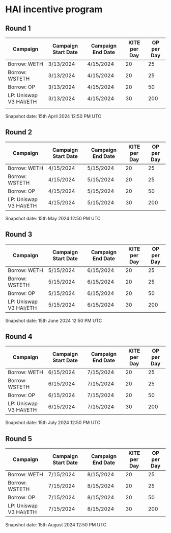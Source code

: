 # HAI incentive program

## Round 1

| Campaign               | Campaign Start Date | Campaign End Date | KITE per Day | OP per Day |
| ---------------------- | ------------------- | ----------------- | ------------ | ---------- |
| Borrow: WETH           | 3/13/2024           | 4/15/2024         | 20           | 25         |
| Borrow: WSTETH         | 3/13/2024           | 4/15/2024         | 20           | 25         |
| Borrow: OP             | 3/13/2024           | 4/15/2024         | 20           | 50         |
| LP: Uniswap V3 HAI/ETH | 3/13/2024           | 4/15/2024         | 30           | 200        |
|                        |

Snapshot date: 15th April 2024 12:50 PM UTC

## Round 2

| Campaign               | Campaign Start Date | Campaign End Date | KITE per Day | OP per Day |
| ---------------------- | ------------------- | ----------------- | ------------ | ---------- |
| Borrow: WETH           | 4/15/2024           | 5/15/2024         | 20           | 25         |
| Borrow: WSTETH         | 4/15/2024           | 5/15/2024         | 20           | 25         |
| Borrow: OP             | 4/15/2024           | 5/15/2024         | 20           | 50         |
| LP: Uniswap V3 HAI/ETH | 4/15/2024           | 5/15/2024         | 30           | 200        |

Snapshot date: 15th May 2024 12:50 PM UTC

## Round 3

| Campaign               | Campaign Start Date | Campaign End Date | KITE per Day | OP per Day |
| ---------------------- | ------------------- | ----------------- | ------------ | ---------- |
| Borrow: WETH           | 5/15/2024           | 6/15/2024         | 20           | 25         |
| Borrow: WSTETH         | 5/15/2024           | 6/15/2024         | 20           | 25         |
| Borrow: OP             | 5/15/2024           | 6/15/2024         | 20           | 50         |
| LP: Uniswap V3 HAI/ETH | 5/15/2024           | 6/15/2024         | 30           | 200        |

Snapshot date: 15th June 2024 12:50 PM UTC

## Round 4

| Campaign               | Campaign Start Date | Campaign End Date | KITE per Day | OP per Day |
| ---------------------- | ------------------- | ----------------- | ------------ | ---------- |
| Borrow: WETH           | 6/15/2024           | 7/15/2024         | 20           | 25         |
| Borrow: WSTETH         | 6/15/2024           | 7/15/2024         | 20           | 25         |
| Borrow: OP             | 6/15/2024           | 7/15/2024         | 20           | 50         |
| LP: Uniswap V3 HAI/ETH | 6/15/2024           | 7/15/2024         | 30           | 200        |

Snapshot date: 15th July 2024 12:50 PM UTC

## Round 5

| Campaign               | Campaign Start Date | Campaign End Date | KITE per Day | OP per Day |
| ---------------------- | ------------------- | ----------------- | ------------ | ---------- |
| Borrow: WETH           | 7/15/2024           | 8/15/2024         | 20           | 25         |
| Borrow: WSTETH         | 7/15/2024           | 8/15/2024         | 20           | 25         |
| Borrow: OP             | 7/15/2024           | 8/15/2024         | 20           | 50         |
| LP: Uniswap V3 HAI/ETH | 7/15/2024           | 8/15/2024         | 30           | 200        |

Snapshot date: 15th August 2024 12:50 PM UTC
